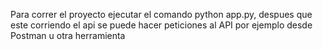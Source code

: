 Para correr el proyecto ejecutar el comando python app.py, despues que este corriendo el api se puede hacer peticiones al API por ejemplo desde Postman u otra herramienta
